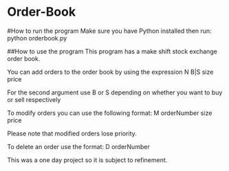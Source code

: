 # Order-Book

#How to run the program
Make sure you have Python installed then run:
python orderbook.py

##How to use the program
This program has a make shift stock exchange order book. 

You can add orders to the order book by using the expression 
N B|S size price

For the second argument use B or S depending on whether you want to buy or sell respectively

To modify orders you can use the following format:
M orderNumber size price

Please note that modified orders lose priority.

To delete an order use the format:
D orderNumber

This was a one day project so it is subject to refinement. 

